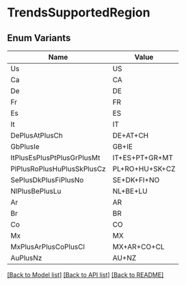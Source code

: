 # TrendsSupportedRegion

## Enum Variants

| Name | Value |
|---- | -----|
| Us | US |
| Ca | CA |
| De | DE |
| Fr | FR |
| Es | ES |
| It | IT |
| DePlusAtPlusCh | DE+AT+CH |
| GbPlusIe | GB+IE |
| ItPlusEsPlusPtPlusGrPlusMt | IT+ES+PT+GR+MT |
| PlPlusRoPlusHuPlusSkPlusCz | PL+RO+HU+SK+CZ |
| SePlusDkPlusFiPlusNo | SE+DK+FI+NO |
| NlPlusBePlusLu | NL+BE+LU |
| Ar | AR |
| Br | BR |
| Co | CO |
| Mx | MX |
| MxPlusArPlusCoPlusCl | MX+AR+CO+CL |
| AuPlusNz | AU+NZ |


[[Back to Model list]](../README.md#documentation-for-models) [[Back to API list]](../README.md#documentation-for-api-endpoints) [[Back to README]](../README.md)



